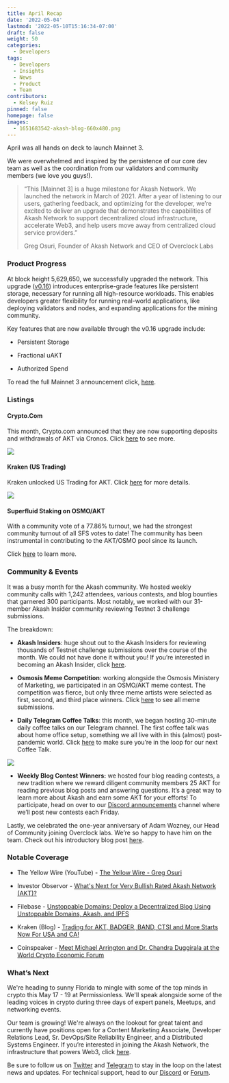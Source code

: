 ```yaml
---
title: April Recap
date: '2022-05-04'
lastmod: '2022-05-10T15:16:34-07:00'
draft: false
weight: 50
categories:
  - Developers
tags:
  - Developers
  - Insights
  - News
  - Product
  - Team
contributors:
  - Kelsey Ruiz
pinned: false
homepage: false
images:
  - 1651683542-akash-blog-660x480.png
---
```

April was all hands on deck to launch Mainnet 3.

We were overwhelmed and inspired by the persistence of our core dev team as well as the coordination from our validators and community members (we love you guys!). 

> “This \[Mainnet 3\] is a huge milestone for Akash Network. We launched the network in March of 2021. After a year of listening to our users, gathering feedback, and optimizing for the developer, we’re excited to deliver an upgrade that demonstrates the capabilities of Akash Network to support decentralized cloud infrastructure, accelerate Web3, and help users move away from centralized cloud service providers.”
> 
> Greg Osuri, Founder of Akash Network and CEO of Overclock Labs

### **Product Progress** 

At block height 5,629,650, we successfully upgraded the network. This upgrade ([v0.16](https://github.com/ovrclk/akash/releases)) introduces enterprise-grade features like persistent storage, necessary for running all high-resource workloads. This enables developers greater flexibility for running real-world applications, like deploying validators and nodes, and expanding applications for the mining community.

Key features that are now available through the v0.16 upgrade include: 

*   Persistent Storage 
    
*   Fractional uAKT
    
*   Authorized Spend 
    

To read the full Mainnet 3 announcement click, [here](https://akash.network/blog/akash-network-unlocks-persistent-storage-through-mainnet-3-upgrade). 

### **Listings**

#### **Crypto.Com**

This month, Crypto.com announced that they are now supporting deposits and withdrawals of AKT via Cronos. Click [here](https://auth.crypto.com/users/sign_up?c=Exchange+spot+new+listings&pid=Social_twitter&shortlink=6cf81eb9&utm_campaign=Exchange+spot+new+listings&utm_medium=ad&utm_source=Twitter) to see more. 

![](https://www.datocms-assets.com/45776/1651683953-screen-shot-2022-05-03-at-9-26-30-am.png)

#### **Kraken (US Trading)** 

Kraken unlocked US Trading for AKT. Click [here](https://blog.kraken.com/post/13689/trading-for-akt-badger-band-ctsi-and-more-starts-now-for-usa-and-ca/) for more details. 

![](https://www.datocms-assets.com/45776/1651683992-screen-shot-2022-05-03-at-9-30-07-am.png)

#### **Superfluid Staking on OSMO/AKT**

With a community vote of a 77.86% turnout, we had the strongest community turnout of all SFS votes to date! The community has been instrumental in contributing to the AKT/OSMO pool since its launch. 

Click [here](https://wallet.keplr.app/#/osmosis/governance?detailId=203) to learn more. 

### **Community & Events** 

It was a busy month for the Akash community. We hosted weekly community calls with 1,242 attendees, various contests, and blog bounties that garnered 300 participants. Most notably, we worked with our 31-member Akash Insider community reviewing Testnet 3 challenge submissions. 

The breakdown: 

*   **Akash Insiders**: huge shout out to the Akash Insiders for reviewing thousands of Testnet challenge submissions over the course of the month. We could not have done it without you! If you’re interested in becoming an Akash Insider, click [here](https://akash.network/community#insiders). 
    
*   **Osmosis Meme Competition**: working alongside the Osmosis Ministery of Marketing, we participated in an OSMO/AKT meme contest. The competition was fierce, but only three meme artists were selected as first, second, and third place winners. Click [here](https://twitter.com/OsmoMinistryMkt/status/1517583990412169216) to see all meme submissions. 
    
*   **Daily Telegram Coffee Talks**: this month, we began hosting 30-minute daily coffee talks on our Telegram channel. The first coffee talk was about home office setup, something we all live with in this (almost) post-pandemic world. Click [here](https://t.me/AkashNW) to make sure you’re in the loop for our next Coffee Talk. 
    

![](https://www.datocms-assets.com/45776/1651684195-desk.jpeg)

*   **Weekly Blog Contest Winners:** we hosted four blog reading contests, a new tradition where we reward diligent community members 25 AKT for reading previous blog posts and answering questions. It’s a great way to learn more about Akash and earn some AKT for your efforts! To participate, head on over to our [Discord announcements](https://discord.com/channels/747885925232672829/748244938323525653) channel where we’ll post new contests each Friday.
    

Lastly, we celebrated the one-year anniversary of Adam Wozney, our Head of Community joining Overclock labs. We’re so happy to have him on the team. Check out his introductory blog post [here](https://akash.network/blog/introducing-adam-wozney-akash-senior-global-community-manager).

### **Notable Coverage** 

*   The Yellow Wire (YouTube) - [The Yellow Wire - Greg Osuri](https://youtu.be/_V7zukgASSw)
    
*   Investor Observor - [What's Next for Very Bullish Rated Akash Network (AKT)?](https://www.investorsobserver.com/news/crypto-update/whats-next-for-very-bullish-rated-akash-network-akt)
    
*   Filebase - [Unstoppable Domains: Deploy a Decentralized Blog Using Unstoppable Domains, Akash, and IPFS](https://docs.filebase.com/knowledge-base/web3-tutorials/unstoppable-domains/unstoppable-domains-deploy-a-decentralized-blog-using-unstoppable-domains-akash-and-ipfs)
    
*   Kraken (Blog) - [Trading for AKT, BADGER, BAND, CTSI and More Starts Now For USA and CA!](https://blog.kraken.com/post/13689/trading-for-akt-badger-band-ctsi-and-more-starts-now-for-usa-and-ca/)
    
*   Coinspeaker - [Meet Michael Arrington and Dr. Chandra Duggirala at the World Crypto Economic Forum](https://www.coinspeaker.com/meet-michael-arrington-and-dr-chandra-duggirala-at-the-world-crypto-economic-forum/)
    

### **What’s Next**

We're heading to sunny Florida to mingle with some of the top minds in crypto this May 17 - 19 at Permissionless. We'll speak alongside some of the leading voices in crypto during three days of expert panels, Meetups, and networking events. 

Our team is growing! We're always on the lookout for great talent and currently have positions open for a Content Marketing Associate, Developer Relations Lead, Sr. DevOps/Site Reliability Engineer, and a Distributed Systems Engineer. If you’re interested in joining the Akash Network, the infrastructure that powers Web3, click [here](https://akash.network/careers). 

  
Be sure to follow us on [Twitter](https://twitter.com/akashnet_) and [Telegram](https://t.me/AkashNW) to stay in the loop on the latest news and updates. For technical support, head to our [Discord](https://discord.com/channels/747885925232672829/747885925878726841) or [Forum](https://forum.akash.network/).